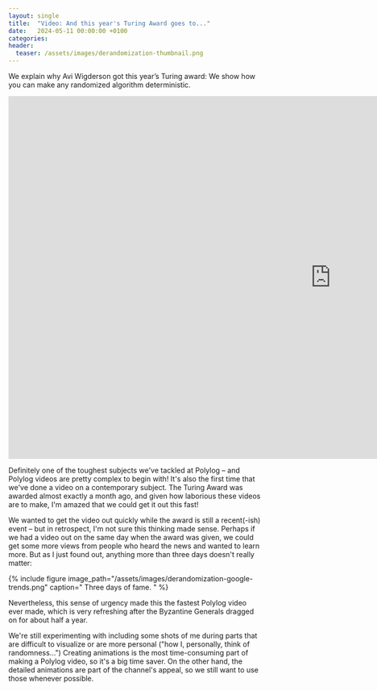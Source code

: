 ```yaml
---
layout: single
title:  "Video: And this year's Turing Award goes to..."
date:   2024-05-11 00:00:00 +0100
categories:
header:
  teaser: /assets/images/derandomization-thumbnail.png
---
```


We explain why Avi Wigderson got this year’s Turing award: We show how you can make any randomized algorithm deterministic.

<iframe width="1280" height="720" src="https://www.youtube.com/embed/mZck0N_T9Cs" title="And this year&#39;s Turing Award goes to..." frameborder="0" allow="accelerometer; autoplay; clipboard-write; encrypted-media; gyroscope; picture-in-picture; web-share" referrerpolicy="strict-origin-when-cross-origin" allowfullscreen></iframe>

Definitely one of the toughest subjects we've tackled at Polylog – and Polylog videos are pretty complex to begin with!
It's also the first time that we've done a video on a contemporary subject.
The Turing Award was awarded almost exactly a month ago, and given how laborious these videos are to make, I'm amazed that we could get it out this fast!


We wanted to get the video out quickly while the award is still a recent(-ish) event – but in retrospect, I'm not sure this thinking made sense.
Perhaps if we had a video out on the same day when the award was given, we could get some more views from people who heard the news and wanted to learn more. But as I just found out, anything more than three days doesn't really matter:

{% include figure image_path="/assets/images/derandomization-google-trends.png" caption="
Three days of fame.
" %}

Nevertheless, this sense of urgency made this the fastest Polylog video ever made, which is very refreshing after the Byzantine Generals dragged on for about half a year.

We're still experimenting with including some shots of me during parts that are difficult to visualize or are more personal ("how I, personally, think of randomness...") Creating animations is the most time-consuming part of making a Polylog video, so it's a big time saver. On the other hand, the detailed animations are part of the channel's appeal, so we still want to use those whenever possible.